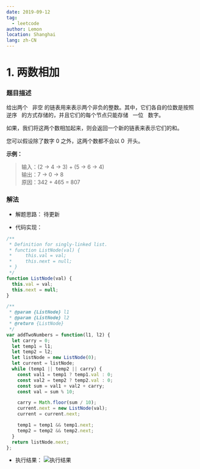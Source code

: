 ```yaml
---
date: 2019-09-12
tag:
  - leetcode
author: Lemon
location: Shanghai
lang: zh-CN
---
```


# 1. 两数相加

### 题目描述

给出两个   非空 的链表用来表示两个非负的整数。其中，它们各自的位数是按照   逆序   的方式存储的，并且它们的每个节点只能存储   一位   数字。

如果，我们将这两个数相加起来，则会返回一个新的链表来表示它们的和。

您可以假设除了数字 0 之外，这两个数都不会以 0  开头。

**示例：**

> 输入：(2 -> 4 -> 3) + (5 -> 6 -> 4)<br/>输出：7 -> 0 -> 8<br/>原因：342 + 465 = 807

### 解法

- 解题思路：
  待更新

- 代码实现：

```js
/**
 * Definition for singly-linked list.
 * function ListNode(val) {
 *     this.val = val;
 *     this.next = null;
 * }
 */
function ListNode(val) {
  this.val = val;
  this.next = null;
}

/**
 * @param {ListNode} l1
 * @param {ListNode} l2
 * @return {ListNode}
 */
var addTwoNumbers = function(l1, l2) {
  let carry = 0;
  let temp1 = l1;
  let temp2 = l2;
  let listNode = new ListNode(0);
  let current = listNode;
  while (temp1 || temp2 || carry) {
    const val1 = temp1 ? temp1.val : 0;
    const val2 = temp2 ? temp2.val : 0;
    const sum = val1 + val2 + carry;
    const val = sum % 10;

    carry = Math.floor(sum / 10);
    current.next = new ListNode(val);
    current = current.next;

    temp1 = temp1 && temp1.next;
    temp2 = temp2 && temp2.next;
  }
  return listNode.next;
};
```

- 执行结果：
![执行结果](https://raw.githubusercontent.com/volcanoliuc/vue-blog/images/images20190912131355.png)
